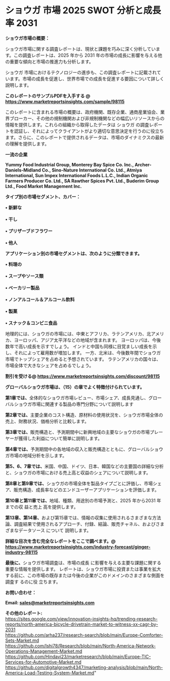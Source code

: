 # ショウガ 市場 2025 SWOT 分析と成長率 2031

<strong><b>ショウガ市場の概要：</b></strong>

ショウガ市場に関する調査レポートは、現状と課題を巧みに深く分析しています。この調査レポートは、2025 年から 2031 年の市場の成長に影響を与える他の重要な傾向と市場の推進力も分析します。

ショウガ 市場におけるテクノロジーの進歩も、この調査レポートに記載されています。市場の成長を促進し、世界市場での成長を促進する要因について詳しく説明します。

<strong>このレポートのサンプルPDFを入手する @ <a href=https://www.marketreportsinsights.com/sample/98115>https://www.marketreportsinsights.com/sample/98115</a></strong>

このレポートに含まれる市場の概要は、政府機関、既存企業、通商産業協会、業界ブローカー、その他の規制機関および非規制機関などの幅広いリソースからの情報を提供します。これらの組織から取得したデータは ショウガ の調査レポートを認証し、それによってクライアントがより適切な意思決定を行うのに役立ちます。さらに、このレポートで提供されるデータは、市場のダイナミクスの最新の理解を提供します。

<strong>一流の企業</strong>

<strong><b>Yummy Food Industrial Group, Monterey Bay Spice Co. Inc., Archer-Daniels-Midland Co., Sino-Nature International Co. Ltd., Atmiya International, Sun Impex International Foods L.L.C., Indian Organic Farmers Producer Co. Ltd., SA Rawther Spices Pvt. Ltd., Buderim Group Ltd., Food Market Management Inc.</b></strong>

<strong><b>タイプ別の市場セグメント、カバー：</b></strong>

<strong>• 新鮮な<br><br>• 干し<br><br>• プリザーブドフラワー<br><br>• 他人</strong>

<strong><b>アプリケーション別の市場セグメントは、次のように分類できます。</b></strong>

<strong>• 料理の<br><br>• スープやソース類<br><br>• ベーカリー製品<br><br>• ノンアルコール＆アルコール飲料<br><br>• 製菓<br><br>• スナック＆コンビニ食品</strong>

 地理的には、ショウガの市場には、中東とアフリカ、ラテンアメリカ、北アメリカ、ヨーロッパ、アジア太平洋などの地域が含まれます。 ヨーロッパは、今後数年で高い成長を示すでしょう。 インドと中国も同様に目覚ましい成長を示し、それによって雇用数が増加します。 一方、北米は、今後数年間でショウガ市場でトップシェアを占めると予想されています。 ラテンアメリカの国々は、市場全体で大きなシェアを占めるでしょう。

<strong>割引を受ける@ <a href=https://www.marketreportsinsights.com/discount/98115>https://www.marketreportsinsights.com/discount/98115</a></strong>

<strong><b>グローバルショウガ市場は、（15）の章でよく特徴付けられています。</b></strong>

<strong><b>第</b></strong><strong><b>1章では、</b></strong>全体的なショウガ市場レビュー、市場シェア、成長見通し、グローバルショウガ市場に関連する製品の専門分野について説明します

<strong><b>第2章では、</b></strong>主要企業のコスト構造、原材料の使用状況を、ショウガ市場全体の売上、財務状況、価格分析と比較します。

<strong><b>第3章では、</b></strong>販売構造と、予測期間中に新興地域の主要なショウガの市場プレーヤーが獲得した利益について簡単に説明します。

<strong><b>第4章では、</b></strong>予測期間中の各地域の収入と販売構造とともに、グローバルショウガ市場の地域分析を示します。

<strong><b>第5、6、7章では、</b></strong>米国、中国、ドイツ、日本、韓国などの主要国の詳細な分析と、ショウガの市場における売上高と収益のシェアについて説明します。

<strong><b>第8章と第9章では、</b></strong>ショウガの市場全体を製品タイプごとに評価し、市場シェア、販売構造、成長率などのエンドユーザーアプリケーションを評価します。

<strong><b>第10章と第11章では、</b></strong>地域、種類、用途別の市場予測と、2025 年から2031 年までの収 益と売上 高を提供します。

<strong><b>第13章、第14章、</b></strong>および第15章では、情報の収集に使用されるさまざまな方法論、調査結果で使用されるアプローチ、付録、結論、販売チャネル、およびさまざまなデータソース について 説明します。

<strong>詳細な目次を含む完全なレポートをここで調べます。@ <a href=https://www.marketreportsinsights.com/industry-forecast/ginger-industry-98115>https://www.marketreportsinsights.com/industry-forecast/ginger-industry-98115</a></strong>

<strong><b>最後に、</b></strong>ショウガ市場調査は、市場の成長 に影響を</a>与える主要な課題に関する重要な情報を提供します。 レポートは、ショウガ市場に投資または事業を拡大する前に、この市場の既存または今後の企業がこのドメインのさまざまな側面を調査す るのに役 立ちます。

<strong><b>お問い合わせ：</b></strong>

<strong>Email: </strong><a href=mailto:sales@marketreportsinsights.com><strong>sales@marketreportsinsights.com</strong></a>

<strong>その他のレポート:</strong>
<br>
<a href=https://sites.google.com/view/innovation-insights-hq/trending-research-reports/north-america-bicycle-drivetrain-market-to-witness-xx-cagr-by-2031>https://sites.google.com/view/innovation-insights-hq/trending-research-reports/north-america-bicycle-drivetrain-market-to-witness-xx-cagr-by-2031</a>
<br>
<a href=https://github.com/arha237/research-search/blob/main/Europe-Comforter-Sets-Market.md>https://github.com/arha237/research-search/blob/main/Europe-Comforter-Sets-Market.md</a>
<br>
<a href=https://github.com/Ishi78/Research/blob/main/North-America-Network-Operations-Management-Market.md>https://github.com/Ishi78/Research/blob/main/North-America-Network-Operations-Management-Market.md</a>
<br>
<a href=https://github.com/Hindavi23/marketresearch/blob/main/Europe-TIC-Services-for-Automotive-Market.md>https://github.com/Hindavi23/marketresearch/blob/main/Europe-TIC-Services-for-Automotive-Market.md</a>
<br>
<a href=https://github.com/digitalgrowth4347/marketing-analysis/blob/main/North-America-Load-Testing-System-Market.md>https://github.com/digitalgrowth4347/marketing-analysis/blob/main/North-America-Load-Testing-System-Market.md</a>"
